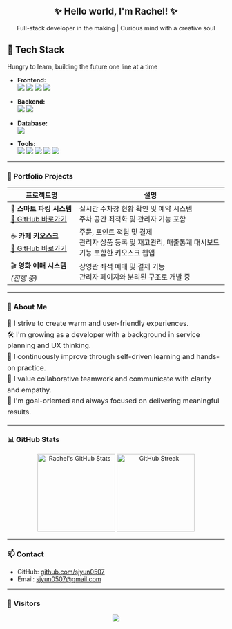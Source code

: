 <h2 align="center">✨ Hello world, I'm Rachel! ✨</h2>
<p align="center">Full-stack developer in the making | Curious mind with a creative soul </p>

## 🔧 Tech Stack

Hungry to learn, building the future one line at a time

- **Frontend:**  
  <img src="https://img.shields.io/badge/HTML-E34F26?style=for-the-badge&logo=html5&logoColor=white"/>
  <img src="https://img.shields.io/badge/CSS-1572B6?style=for-the-badge&logo=css3&logoColor=white"/>
  <img src="https://img.shields.io/badge/JavaScript-F7DF1E?style=for-the-badge&logo=javascript&logoColor=black"/>
  <img src="https://img.shields.io/badge/React-61DAFB?style=for-the-badge&logo=react&logoColor=black"/>

- **Backend:**  
  <img src="https://img.shields.io/badge/Java-007396?style=for-the-badge&logo=java&logoColor=white"/>
  <img src="https://img.shields.io/badge/Spring Boot-6DB33F?style=for-the-badge&logo=springboot&logoColor=white"/>

- **Database:**  
  <img src="https://img.shields.io/badge/MariaDB-003545?style=for-the-badge&logo=mariadb&logoColor=white"/>

- **Tools:**  
  <img src="https://img.shields.io/badge/Git-F05032?style=for-the-badge&logo=git&logoColor=white"/>
  <img src="https://img.shields.io/badge/GitHub-181717?style=for-the-badge&logo=github&logoColor=white"/>
  <img src="https://img.shields.io/badge/IntelliJ IDEA-000000?style=for-the-badge&logo=intellijidea&logoColor=white"/>
  <img src="https://img.shields.io/badge/Figma-F24E1E?style=for-the-badge&logo=figma&logoColor=white"/>
  <img src="https://img.shields.io/badge/Notion-000000?style=for-the-badge&logo=notion&logoColor=white"/>

---
### 📁 Portfolio Projects

| 프로젝트명 | 설명 |
|------------|------|
| 🚗 **스마트 파킹 시스템** <br/><a href="https://github.com/sjyun0507/SmartParking_System.git">🔗 GitHub 바로가기</a> | 실시간 주차장 현황 확인 및 예약 시스템 <br> 주차 공간 최적화 및 관리자 기능 포함 |
| ☕ **카페 키오스크** <br/><a href="https://github.com/sjyun0507/kiosk_user.git">🔗 GitHub 바로가기</a> | 주문, 포인트 적립 및 결제 <br> 관리자 상품 등록 및 재고관리, 매출통계 대시보드 기능 포함한 키오스크 웹앱 |
| 🎬 **영화 예매 시스템** *(진행 중)* | 상영관 좌석 예매 및 결제 기능 <br> 관리자 페이지와 분리된 구조로 개발 중 |

---

### 🌱 About Me

<div align="left" style="font-size: 16px; line-height: 1.6">

🌈 I strive to create warm and user-friendly experiences.<br/>
🛠 I'm growing as a developer with a background in service planning and UX thinking.<br/>
🎯 I continuously improve through self-driven learning and hands-on practice.<br/>
🤝 I value collaborative teamwork and communicate with clarity and empathy.<br/>
🚀 I'm goal-oriented and always focused on delivering meaningful results.<br/>

</div>

---

### 📊 GitHub Stats

<div align="center">
  <img src="https://github-readme-stats.vercel.app/api?username=sjyun0507&show_icons=true&theme=default" alt="Rachel's GitHub Stats" height="180px"/>
  <img src="https://github-readme-streak-stats.herokuapp.com/?user=sjyun0507&theme=default" alt="GitHub Streak" height="180px"/>
</div>

---

### 📫 Contact

- GitHub: [github.com/sjyun0507](https://github.com/sjyun0507)
- Email: sjyun0507@gmail.com  


---
### 💖 Visitors

<p align="center">
  <img src="https://komarev.com/ghpvc/?username=yun-coding&label=Visitors&color=brightgreen&style=flat"/>
</p>


